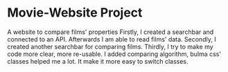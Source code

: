 # Movie-Website Project
 A website to compare films' properties
Firstly, I created a searchbar and connected to an API. Afterwards I am able to read films' data. 
Secondly, I created another searchbar for comparing films.
Thirdly, I try to make my code more clear, more re-usable.
I added comparing algorithm, bulma css' classes helped me a lot. It make it more easy to switch classes.
